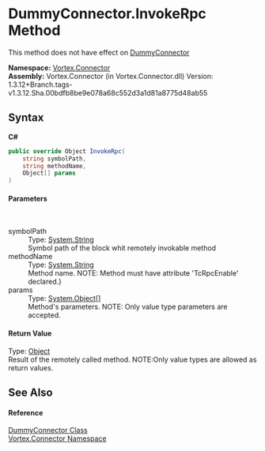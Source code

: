 # DummyConnector.InvokeRpc Method 
 

This method does not have effect on <a href="T_Vortex_Connector_DummyConnector.md">DummyConnector</a>

**Namespace:**&nbsp;<a href="N_Vortex_Connector.md">Vortex.Connector</a><br />**Assembly:**&nbsp;Vortex.Connector (in Vortex.Connector.dll) Version: 1.3.12+Branch.tags-v1.3.12.Sha.00bdfb8be9e078a68c552d3a1d81a8775d48ab55

## Syntax

**C#**<br />
``` C#
public override Object InvokeRpc(
	string symbolPath,
	string methodName,
	Object[] params
)
```


#### Parameters
&nbsp;<dl><dt>symbolPath</dt><dd>Type: <a href="https://docs.microsoft.com/dotnet/api/system.string" target="_blank">System.String</a><br />Symbol path of the block whit remotely invokable method</dd><dt>methodName</dt><dd>Type: <a href="https://docs.microsoft.com/dotnet/api/system.string" target="_blank">System.String</a><br />Method name. NOTE: Method must have attribute 'TcRpcEnable' declared.}</dd><dt>params</dt><dd>Type: <a href="https://docs.microsoft.com/dotnet/api/system.object" target="_blank">System.Object</a>[]<br />Method's parameters. NOTE: Only value type parameters are accepted.</dd></dl>

#### Return Value
Type: <a href="https://docs.microsoft.com/dotnet/api/system.object" target="_blank">Object</a><br />Result of the remotely called method. NOTE:Only value types are allowed as return values.

## See Also


#### Reference
<a href="T_Vortex_Connector_DummyConnector.md">DummyConnector Class</a><br /><a href="N_Vortex_Connector.md">Vortex.Connector Namespace</a><br />